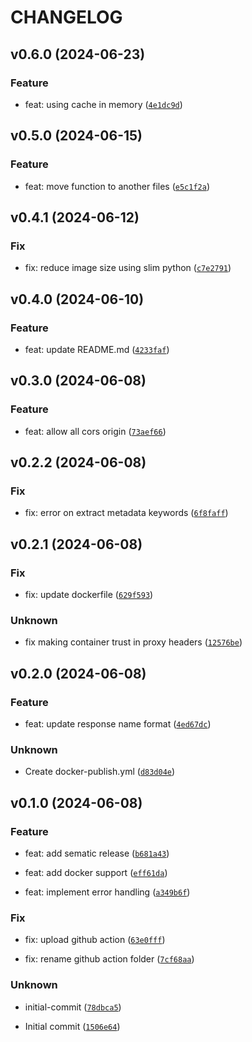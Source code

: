 # CHANGELOG

## v0.6.0 (2024-06-23)

### Feature

* feat: using cache in memory ([`4e1dc9d`](https://github.com/mandragora-hub/pdfutils/commit/4e1dc9d79f37a160bc4c4b61630b544419fc5756))

## v0.5.0 (2024-06-15)

### Feature

* feat: move function to another files ([`e5c1f2a`](https://github.com/mandragora-hub/pdfutils/commit/e5c1f2a767b3926ef9554a3e73dd44ccc19ff3f8))

## v0.4.1 (2024-06-12)

### Fix

* fix: reduce image size using slim python ([`c7e2791`](https://github.com/mandragora-hub/pdfutils/commit/c7e279138b41b3a10d1d19b319f72c2ebb85257f))

## v0.4.0 (2024-06-10)

### Feature

* feat: update README.md ([`4233faf`](https://github.com/mandragora-hub/pdfutils/commit/4233faf1eb6e759bb199b234854bf6da12d66ae0))

## v0.3.0 (2024-06-08)

### Feature

* feat: allow all cors origin ([`73aef66`](https://github.com/mandragora-hub/pdfutils/commit/73aef660a97c9aca9561502b56bea98af26ada7a))

## v0.2.2 (2024-06-08)

### Fix

* fix: error on extract metadata keywords ([`6f8faff`](https://github.com/mandragora-hub/pdfutils/commit/6f8faffcccb16c8083e96a7f7319cdc513475d90))

## v0.2.1 (2024-06-08)

### Fix

* fix: update dockerfile ([`629f593`](https://github.com/mandragora-hub/pdfutils/commit/629f593534f50e1ff0fa245178f8d4650ca535f7))

### Unknown

* fix making container trust in proxy headers ([`12576be`](https://github.com/mandragora-hub/pdfutils/commit/12576be83e69733452d188b33b0b34f3f3e53b32))

## v0.2.0 (2024-06-08)

### Feature

* feat: update response name format ([`4ed67dc`](https://github.com/mandragora-hub/pdfutils/commit/4ed67dc0293d7efbd45912aa0340d48f659c0cf4))

### Unknown

* Create docker-publish.yml ([`d83d04e`](https://github.com/mandragora-hub/pdfutils/commit/d83d04e064344b64b532de4c7b55b41eaf8e7b3f))

## v0.1.0 (2024-06-08)

### Feature

* feat: add sematic release ([`b681a43`](https://github.com/mandragora-hub/pdfutils/commit/b681a43b6c27c517f9437662bed5c02f1798da2a))

* feat: add docker support ([`eff61da`](https://github.com/mandragora-hub/pdfutils/commit/eff61da4dfa4c425445c4facfd5363610a3dcde1))

* feat: implement error handling ([`a349b6f`](https://github.com/mandragora-hub/pdfutils/commit/a349b6f96b26fc6ab09bb36154dff98b95117420))

### Fix

* fix: upload github action ([`63e0fff`](https://github.com/mandragora-hub/pdfutils/commit/63e0fff27d25e615b69f4962c81805aa87dc2f03))

* fix: rename github action folder ([`7cf68aa`](https://github.com/mandragora-hub/pdfutils/commit/7cf68aaf2b181cda14c337abc7d33279c3f74ad9))

### Unknown

* initial-commit ([`78dbca5`](https://github.com/mandragora-hub/pdfutils/commit/78dbca50f310ac18403a2f2622804f09bbeb8fee))

* Initial commit ([`1506e64`](https://github.com/mandragora-hub/pdfutils/commit/1506e64c8295a2631e97b6dd10e8a82b9e1a842f))
